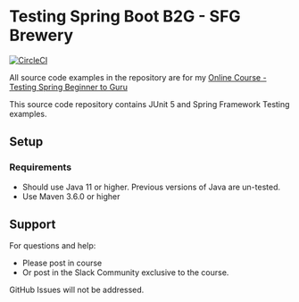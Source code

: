 # Testing Spring Boot B2G - SFG Brewery
[![CircleCI](https://circleci.com/gh/krlosh/tsbb2b-sfg-brewery.svg?style=svg)](https://circleci.com/gh/krlosh/tsbb2b-sfg-brewery)

All source code examples in the repository are for my [Online Course - Testing Spring Beginner to Guru](https://www.udemy.com/testing-spring-boot-beginner-to-guru/?couponCode=GITHUB_REPO)

This source code repository contains JUnit 5 and Spring Framework Testing examples.

## Setup
### Requirements
* Should use Java 11 or higher. Previous versions of Java are un-tested.
* Use Maven 3.6.0 or higher

## Support
For questions and help:
* Please post in course
* Or post in the Slack Community exclusive to the course.

GitHub Issues will not be addressed.
